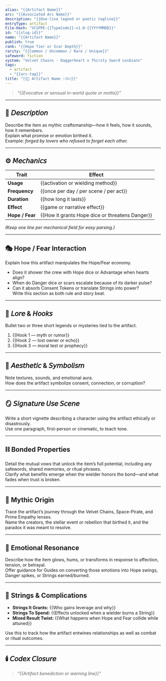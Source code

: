 ```yaml
---
alias: "{{Artifact Name}}"
arc: "{{Associated Arc Name}}"
description: "{{One-line legend or poetic tagline}}"
entryType: artifact
File-Hash: "VCSPPE-{{TypeCode}}-v1.0-{{YYYYMMDD}}"
id: "{{slug-id}}"
name: "{{Artifact Name}}"
publish: true
rank: "{{Hope Tier or Scar Depth}}"
rarity: "{{Common / Uncommon / Rare / Unique}}"
safeword: fiction
system: "Velvet Chains - Daggerheart x Thirsty Sword Lesbians"
tags:
  - artifact
  - "{{arc-tag}}"
title: "{{💎 Artifact Name ✨⛓️🔥}}"
---
```


> *"{{Evocative or sensual in-world quote or motto}}"*  

---

## 🧰 𝘋𝘦𝘴𝘤𝘳𝘪𝘱𝘵𝘪𝘰𝘯  

Describe the item as mythic craftsmanship—how it feels, how it sounds, how it remembers.  
Explain what promise or emotion birthed it.  
Example: *forged by lovers who refused to forget each other.*  

---

## ⚙️ 𝘔𝘦𝘤𝘩𝘢𝘯𝘪𝘤𝘴  

| Trait | Effect |
|-------|---------|
| **Usage** | {{activation or wielding method}} |
| **Frequency** | {{once per day / per scene / per act}} |
| **Duration** | {{how long it lasts}} |
| **Effect** | {{game or narrative effect}} |
| **Hope / Fear** | {{How it grants Hope dice or threatens Danger}} |

*(Keep one line per mechanical field for easy parsing.)*  

---

## 🎭 Hope / Fear Interaction  

Explain how this artifact manipulates the Hope/Fear economy.  

- Does it shower the crew with Hope dice or Advantage when hearts align?  
- When do Danger dice or scars escalate because of its darker pulse?  
- Can it absorb Consent Tokens or translate Strings into power?  
Write this section as both rule and story beat.  

---

## 🔮 𝘓𝘰𝘳𝘦 & 𝘏𝘰𝘰𝘬𝘴  

Bullet two or three short legends or mysteries tied to the artifact.  

1. {{Hook 1 — myth or rumor}}  
2. {{Hook 2 — lost owner or echo}}  
3. {{Hook 3 — moral test or prophecy}}  

---

## 💋 𝘈𝘦𝘴𝘵𝘩𝘦𝘵𝘪𝘤 & 𝘚𝘺𝘮𝘣𝘰𝘭𝘪𝘴𝘮  

Note textures, sounds, and emotional aura.  
How does the artifact symbolize consent, connection, or corruption?  

---

## 🪞 𝘚𝘪𝘨𝘯𝘢𝘵𝘶𝘳𝘦 𝘜𝘴𝘦 𝘚𝘤𝘦𝘯𝘦  

Write a short vignette describing a character using the artifact ethically or disastrously.  
Use one paragraph, first-person or cinematic, to teach tone.  

---

## ⛓️ Bonded Properties

Detail the mutual vows that unlock the item’s full potential, including any safewords, shared memories, or ritual phrases.  
Clarify what benefits emerge when the wielder honors the bond—and what fades when trust is broken.  

---

## 🔮 Mythic Origin

Trace the artifact’s journey through the Velvet Chains, Space-Pirate, and Prime Empathy lenses.  
Name the creators, the stellar event or rebellion that birthed it, and the paradox it was meant to resolve.  

---

## 💋 Emotional Resonance

Describe how the item glows, hums, or transforms in response to affection, tension, or betrayal.  
Offer guidance for Guides on converting those emotions into Hope swings, Danger spikes, or Strings earned/burned.  

---

## 🎴 Strings & Complications

- **Strings It Grants:** {{Who gains leverage and why}}  
- **Strings To Spend:** {{Effects unlocked when a wielder burns a String}}  
- **Mixed Result Twist:** {{What happens when Hope and Fear collide while attuned}}  

Use this to track how the artifact entwines relationships as well as combat or ritual outcomes.  

---

## 🕯️ 𝘊𝘰𝘥𝘦𝘹 𝘊𝘭𝘰𝘴𝘶𝘳𝘦  

> *“{{Artifact benediction or warning line}}”*  
